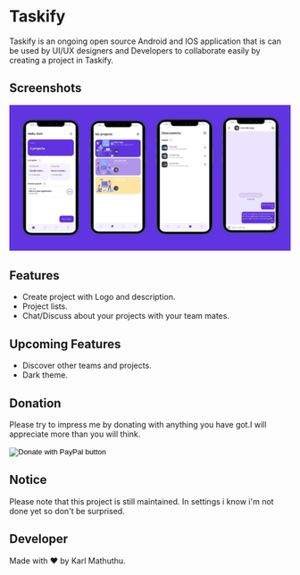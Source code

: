 # Taskify

Taskify is an ongoing open source Android and IOS application that is can be used by UI/UX designers and Developers to collaborate easily by creating a project in Taskify.

## Screenshots

<img src = "screenshots/taskify_main.jpg"/>

## Features
- Create project with Logo and description.
- Project lists.
 - Chat/Discuss about your projects with your team mates.

## Upcoming Features
 - Discover other teams and projects.
 - Dark theme.

## Donation
Please try to impress me by donating with anything you have got.I will appreciate more than you will think.

<form action="https://www.paypal.com/donate" method="post" target="_top">
<input type="hidden" name="hosted_button_id" value="CC2HKYVZUX79Y" />
<input type="image" src="https://www.paypalobjects.com/en_US/i/btn/btn_donateCC_LG.gif" border="0" name="submit" title="PayPal - The safer, easier way to pay online!" alt="Donate with PayPal button" />
<img alt="" border="0" src="https://www.paypal.com/en_ZA/i/scr/pixel.gif" width="1" height="1" />
</form>

## Notice

 Please note that this project is still maintained.
 In settings i know i'm not done yet so don't be surprised.

## Developer


  Made with ❤ by Karl Mathuthu.
